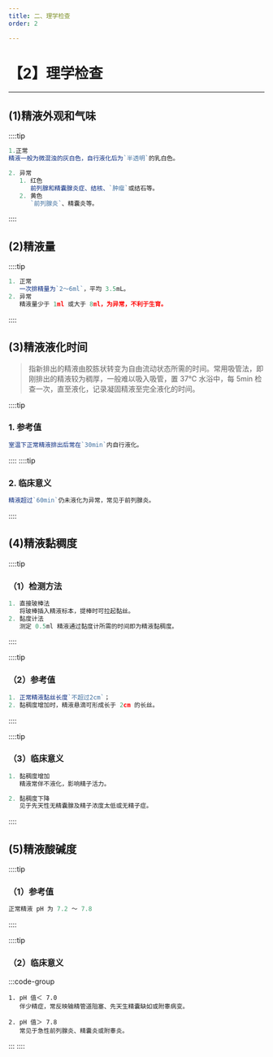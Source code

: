 ```yaml
---
title: 二、理学检查
order: 2

---
```


# 【2】理学检查

<kaodian :text="'临床检验基础记忆卡'" />

<!-- ###### 第十四章 精液检查

> 临床检验基础 -->

<beitiL/>

---

## (1)精液外观和气味

<son :text="'临床检验基础检验记忆卡'" text1="(1)精液外观和气味" :textOption="[['掌握','相关专业知识','专业实践能力'],['掌握','专业知识','专业实践能力'],['掌握','专业知识','专业实践能力']]" />

::::tip

```js
1.正常
精液一般为微混浊的灰白色，自行液化后为`半透明`的乳白色。

2. 异常
   1. 红色
      前列腺和精囊腺炎症、结核、`肿瘤`或结石等。
   2. 黄色
      `前列腺炎`、精囊炎等。
```

::::

## (2)精液量

<son :text="'临床检验基础检验记忆卡'" text1="(2)精液量" :textOption="[['掌握','相关专业知识','专业实践能力'],['掌握','专业知识','专业实践能力'],['掌握','专业知识','专业实践能力']]" />

::::tip

```js
1. 正常
   一次排精量为`2～6ml`，平均 3.5mL。
2. 异常
   精液量少于 1ml 或大于 8ml，为异常，不利于生育。
```

::::

## (3)精液液化时间

<son :text="'临床检验基础检验记忆卡'" text1="(3)精液液化时间" :textOption="[['掌握','相关专业知识','专业实践能力'],['掌握','专业知识','专业实践能力'],['掌握','专业知识','专业实践能力']]" />

> 指新排出的精液由胶胨状转变为自由流动状态所需的时间。常用吸管法，即刚排出的精液较为稠厚，一般难以吸入吸管，置 37℃ 水浴中，每 5min 检查一次，直至液化，记录凝固精液至完全液化的时间。

::::tip

### 1. 参考值

```js
室温下正常精液排出后常在`30min`内自行液化。
```

::::
::::tip

### 2. 临床意义

```js
精液超过`60min`仍未液化为异常，常见于前列腺炎。
```

::::

## (4)精液黏稠度

<son :text="'临床检验基础检验记忆卡'" text1="(4)精液黏稠度" :textOption="[['了解','相关专业知识','专业实践能力'],['了解','专业知识','专业实践能力'],['了解','专业知识','专业实践能力']]" />

::::tip

### （1）检测方法

```js
1. 直接玻棒法
   将玻棒插入精液标本，提棒时可拉起黏丝。
2. 黏度计法
   测定 0.5ml 精液通过黏度计所需的时间即为精液黏稠度。
```

::::

::::tip

### （2）参考值

```js
1. 正常精液黏丝长度`不超过2cm`；
2. 黏稠度增加时，精液悬滴可形成长于 2cm 的长丝。
```

::::

::::tip

### （3）临床意义

```js
1. 黏稠度增加
   精液常伴不液化，影响精子活力。

2. 黏稠度下降
   见于先天性无精囊腺及精子浓度太低或无精子症。
```

::::

## (5)精液酸碱度

<son :text="'临床检验基础检验记忆卡'" text1="(5)精液酸碱度" :textOption="[['了解','相关专业知识','专业实践能力'],['了解','专业知识','专业实践能力'],['了解','专业知识','专业实践能力']]" />

::::tip

### （1）参考值

```js
正常精液 pH 为 7.2 ～ 7.8
```

::::

::::tip

### （2）临床意义

:::code-group

```js[pH 值＜ 7.0]
1. pH 值＜ 7.0
   伴少精症，常反映输精管道阻塞、先天生精囊缺如或附睾病变。
```

```js[pH 值＞ 7.8]
2. pH 值＞ 7.8
   常见于急性前列腺炎、精囊炎或附睾炎。
```

:::
::::
